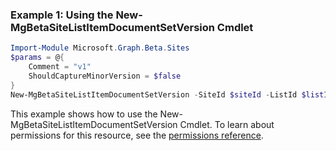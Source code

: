 ### Example 1: Using the New-MgBetaSiteListItemDocumentSetVersion Cmdlet
```powershell
Import-Module Microsoft.Graph.Beta.Sites
$params = @{
	Comment = "v1"
	ShouldCaptureMinorVersion = $false
}
New-MgBetaSiteListItemDocumentSetVersion -SiteId $siteId -ListId $listId -ListItemId $listItemId -BodyParameter $params
```
This example shows how to use the New-MgBetaSiteListItemDocumentSetVersion Cmdlet.
To learn about permissions for this resource, see the [permissions reference](/graph/permissions-reference).
